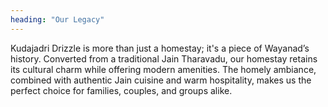 ```yaml
---
heading: "Our Legacy"
---
```


Kudajadri Drizzle is more than just a homestay; it's a piece of Wayanad’s history. Converted from a traditional Jain Tharavadu, our homestay retains its cultural charm while offering modern amenities. The homely ambiance, combined with authentic Jain cuisine and warm hospitality, makes us the perfect choice for families, couples, and groups alike.
